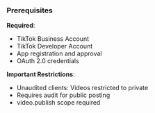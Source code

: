 ### Prerequisites

**Required**:
- TikTok Business Account
- TikTok Developer Account
- App registration and approval
- OAuth 2.0 credentials

**Important Restrictions**:
- Unaudited clients: Videos restricted to private
- Requires audit for public posting
- video.publish scope required
